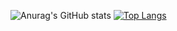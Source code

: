 ![Anurag's GitHub stats](https://github-readme-stats.vercel.app/api?username=CodlingSh&show_icons=true)
[![Top Langs](https://github-readme-stats.vercel.app/api/top-langs/?username=CodlingSh&layout=donut&langs_count=6)](https://github.com/anuraghazra/github-readme-stats)
